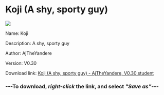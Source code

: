 # Koji (A shy, sporty guy)

<img src = "https://raw.githubusercontent.com/Arbiter1223/Daigaku-Gurashi-Custom-Students/master/Students/Files/Koji%20(A%20shy%2C%20sporty%20guy).png">

Name: Koji

Description: A shy, sporty guy

Author: AjTheYandere

Version: V0.30

Download link: <a href="https://raw.githubusercontent.com/Arbiter1223/Daigaku-Gurashi-Custom-Students/master/Students/Files/Koji%20(A%20shy%2C%20sporty%20guy)%20-%20AjTheYandere%2C%20V0.30.student">Koji (A shy, sporty guy) - AjTheYandere, V0.30.student</a>

### ---**To download, _right-click_ the link, and select _"Save as"_**---
